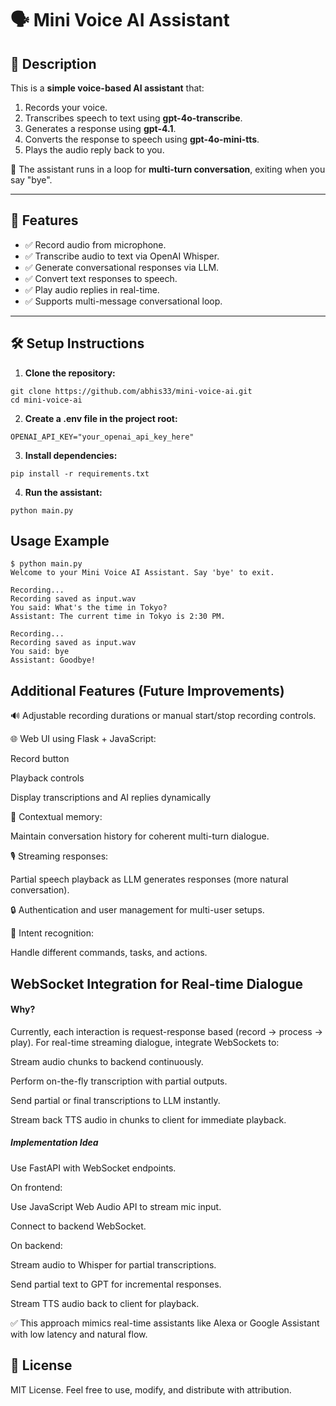 # 🗣️ Mini Voice AI Assistant

## 📖 Description

This is a **simple voice-based AI assistant** that:

1. Records your voice.
2. Transcribes speech to text using **gpt-4o-transcribe**.
3. Generates a response using **gpt-4.1**.
4. Converts the response to speech using **gpt-4o-mini-tts**.
5. Plays the audio reply back to you.

🔁 The assistant runs in a loop for **multi-turn conversation**, exiting when you say "bye".

---

## 🚀 Features

- ✅ Record audio from microphone.
- ✅ Transcribe audio to text via OpenAI Whisper.
- ✅ Generate conversational responses via LLM.
- ✅ Convert text responses to speech.
- ✅ Play audio replies in real-time.
- ✅ Supports multi-message conversational loop.

---

## 🛠️ Setup Instructions

1. **Clone the repository:**

```
git clone https://github.com/abhis33/mini-voice-ai.git
cd mini-voice-ai
```

2. **Create a .env file in the project root:**

```
OPENAI_API_KEY="your_openai_api_key_here"
```

3. **Install dependencies:**

```
pip install -r requirements.txt
```

4. **Run the assistant:**

```
python main.py
```

## Usage Example

```
$ python main.py
Welcome to your Mini Voice AI Assistant. Say 'bye' to exit.

Recording...
Recording saved as input.wav
You said: What's the time in Tokyo?
Assistant: The current time in Tokyo is 2:30 PM.

Recording...
Recording saved as input.wav
You said: bye
Assistant: Goodbye!
```

## Additional Features (Future Improvements)
🔊 Adjustable recording durations or manual start/stop recording controls.

🌐 Web UI using Flask + JavaScript:

Record button

Playback controls

Display transcriptions and AI replies dynamically

🧠 Contextual memory:

Maintain conversation history for coherent multi-turn dialogue.

🎙️ Streaming responses:

Partial speech playback as LLM generates responses (more natural conversation).

🔒 Authentication and user management for multi-user setups.

🤖 Intent recognition:

Handle different commands, tasks, and actions.

## WebSocket Integration for Real-time Dialogue

#### Why?
Currently, each interaction is request-response based (record → process → play). For real-time streaming dialogue, integrate WebSockets to:

Stream audio chunks to backend continuously.

Perform on-the-fly transcription with partial outputs.

Send partial or final transcriptions to LLM instantly.

Stream back TTS audio in chunks to client for immediate playback.

##### Implementation Idea
Use FastAPI with WebSocket endpoints.

On frontend:

Use JavaScript Web Audio API to stream mic input.

Connect to backend WebSocket.

On backend:

Stream audio to Whisper for partial transcriptions.

Send partial text to GPT for incremental responses.

Stream TTS audio back to client for playback.

✅ This approach mimics real-time assistants like Alexa or Google Assistant with low latency and natural flow.

## 📝 License
MIT License. Feel free to use, modify, and distribute with attribution.

